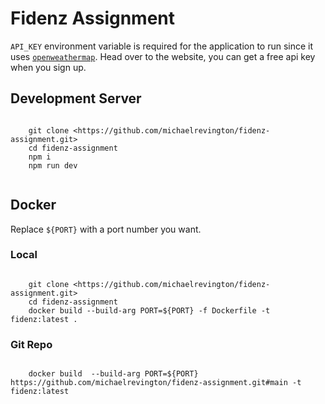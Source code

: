 # Fidenz Assignment

`API_KEY` environment variable is required for the application to run since it uses [` openweathermap `](https://openweathermap.org/). Head over to the website, you can get a free api key when you sign up.

## Development Server

```
  
    git clone <https://github.com/michaelrevington/fidenz-assignment.git>   
    cd fidenz-assignment    
    npm i   
    npm run dev 
  
```

## Docker

Replace `${PORT}` with a port number you want.

### Local

```

    git clone <https://github.com/michaelrevington/fidenz-assignment.git>   
    cd fidenz-assignment    
    docker build --build-arg PORT=${PORT} -f Dockerfile -t fidenz:latest .  

```

### Git Repo

```
 
    docker build  --build-arg PORT=${PORT}  https://github.com/michaelrevington/fidenz-assignment.git#main -t fidenz:latest   

```
